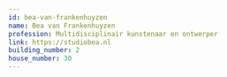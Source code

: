 ```yaml
---
id: bea-van-frankenhuyzen
name: Bea van Frankenhuyzen
profession: Multidisciplinair kunstenaar en ontwerper
link: https://studiobea.nl
building_number: 2
house_number: 30
---
```

